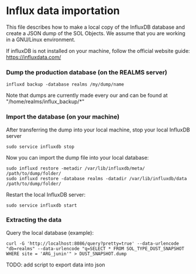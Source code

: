 # Influx data importation
This file describes how to make a local copy of the InfluxDB database and create a JSON dump of the SOL Objects.
We assume that you are working in a GNU/Linux environment.

If influxDB is not installed on your machine, follow the official website guide:
https://influxdata.com/


### Dump the production database (on the REALMS server)

`influxd backup -database realms /my/dump/name`

Note that dumps are currently made every our and can be found at "/home/realms/influx_backup/*"

### Import the database (on your machine)

After transferring the dump into your local machine, stop your local InfluxDB server

`sudo service influxdb stop`

Now you can import the dump file into your local database:

```
sudo influxd restore -metadir /var/lib/influxdb/meta/ /path/to/dump/folder/
sudo influxd restore -database realms -datadir /var/lib/influxdb/data /path/to/dump/folder/
```

Restart the local InfluxDB server:

`sudo service influxdb start`


### Extracting the data

Query the local database (example):

`curl -G 'http://localhost:8086/query?pretty=true' --data-urlencode "db=realms" --data-urlencode "q=SELECT * FROM SOL_TYPE_DUST_SNAPSHOT WHERE site = 'ARG_junin'" > DUST_SNAPSHOT.dump`

TODO: add script to export data into json
